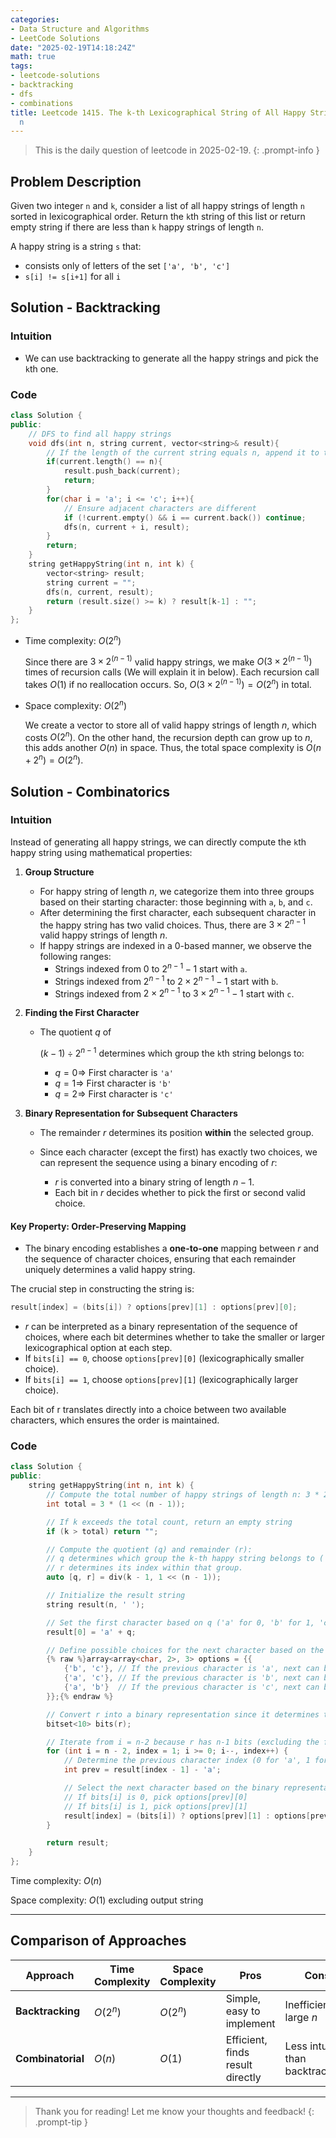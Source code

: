 ```yaml
---
categories:
- Data Structure and Algorithms
- LeetCode Solutions
date: "2025-02-19T14:18:24Z"
math: true
tags:
- leetcode-solutions
- backtracking
- dfs
- combinations
title: Leetcode 1415. The k-th Lexicographical String of All Happy Strings of Length
  n
---
```


> This is the daily question of leetcode in 2025-02-19. 
{: .prompt-info }



## Problem Description

Given two integer `n` and `k`, consider a list of all happy strings of length `n` sorted in lexicographical order. Return the `k`th string of this list or return empty string if there are less than `k` happy strings of length `n`.



A happy string is a string `s` that:

- consists only of letters of the set `['a', 'b', 'c']`
- `s[i] != s[i+1]` for all `i`



## Solution - Backtracking

### Intuition

- We can use backtracking to generate all the happy strings and pick the `k`th one.



### Code

```c++
class Solution {
public:
    // DFS to find all happy strings
    void dfs(int n, string current, vector<string>& result){
        // If the length of the current string equals n, append it to the result
        if(current.length() == n){
            result.push_back(current);
            return;
        }
        for(char i = 'a'; i <= 'c'; i++){
            // Ensure adjacent characters are different
            if (!current.empty() && i == current.back()) continue;
            dfs(n, current + i, result);
        }
        return;
    }
    string getHappyString(int n, int k) {
        vector<string> result;
        string current = "";
        dfs(n, current, result);
        return (result.size() >= k) ? result[k-1] : "";
    }
};
```

- Time complexity: $O(2^n)$

  Since there are $3\times 2^{(n-1)}$ valid happy strings, we make $O(3\times 2^{(n-1)})$ times of recursion calls (We will explain it in below). Each recursion call takes $O(1)$ if no reallocation occurs. So, $O(3\times 2^{(n-1)}) = O(2^n)$ in total.

- Space complexity: $O(2^n)$

  We create a vector to store all of valid happy strings of length $n$, which costs $O(2^n)$. On the other hand, the recursion depth can grow up to $n$, this adds another $O(n)$ in space. Thus, the total space complexity is $O(n+2^n)= O(2^n)$.



## Solution - Combinatorics

### Intuition

Instead of generating all happy strings, we can directly compute the `k`th happy string using mathematical properties:

1. **Group Structure**

   - For happy string of length $n$, we categorize them into three groups based on their starting character: those beginning with `a`, `b`, and `c`.
   - After determining the first character, each subsequent character in the happy string has two valid choices. Thus, there are $3\times 2^{n-1}$ valid happy strings of length $n$.
   - If happy strings are indexed in a 0-based manner, we observe the following ranges:
     - Strings indexed from $0$ to $2^{n-1}-1$ start with `a`.
     - Strings indexed from $2^{n-1}$ to $2\times 2^{n-1}-1$ start with `b`.
     - Strings indexed from $2\times 2^{n-1}$ to $3\times 2^{n-1}-1$ start with `c`.

2. **Finding the First Character**

   - The quotient $q$ of 

     $(k−1)\div 2^{n−1}$ determines which group the `k`th string belongs to:

     - $q=0 \Rightarrow$ First character is `'a'`
     - $q=1 \Rightarrow$ First character is `'b'`
     - $q=2 \Rightarrow$ First character is `'c'`

3. **Binary Representation for Subsequent Characters**

   - The remainder $r$ determines its position **within** the selected group.

   - Since each character (except the first) has exactly two choices, we can represent the sequence using a binary encoding of $r$:
     - $r$ is converted into a binary string of length $n−1$.
     - Each bit in $r$ decides whether to pick the first or second valid choice.

#### Key Property: Order-Preserving Mapping

- The binary encoding establishes a **one-to-one** mapping between $r$ and the sequence of character choices, ensuring that each remainder uniquely determines a valid happy string.

The crucial step in constructing the string is:

```c++
result[index] = (bits[i]) ? options[prev][1] : options[prev][0];
```

- $r$ can be interpreted as a binary representation of the sequence of choices, where each bit determines whether to take the smaller or larger lexicographical option at each step.
- If `bits[i] == 0`, choose `options[prev][0]` (lexicographically smaller choice).
- If `bits[i] == 1`, choose `options[prev][1]` (lexicographically larger choice).

Each bit of r translates directly into a choice between two available characters, which ensures the order is maintained.



### Code

```c++
class Solution {
public:
    string getHappyString(int n, int k) {
        // Compute the total number of happy strings of length n: 3 * 2^(n-1)
        int total = 3 * (1 << (n - 1));

        // If k exceeds the total count, return an empty string
        if (k > total) return "";

        // Compute the quotient (q) and remainder (r):
        // q determines which group the k-th happy string belongs to ('a', 'b', or 'c').
        // r determines its index within that group.
        auto [q, r] = div(k - 1, 1 << (n - 1));

        // Initialize the result string
        string result(n, ' ');

        // Set the first character based on q ('a' for 0, 'b' for 1, 'c' for 2)
        result[0] = 'a' + q;

        // Define possible choices for the next character based on the previous one
        {% raw %}array<array<char, 2>, 3> options = {{
            {'b', 'c'}, // If the previous character is 'a', next can be 'b' or 'c'
            {'a', 'c'}, // If the previous character is 'b', next can be 'a' or 'c'
            {'a', 'b'}  // If the previous character is 'c', next can be 'a' or 'b'
        }};{% endraw %}

        // Convert r into a binary representation since it determines the sequence of choices
        bitset<10> bits(r);

        // Iterate from i = n-2 because r has n-1 bits (excluding the first character)
        for (int i = n - 2, index = 1; i >= 0; i--, index++) {
            // Determine the previous character index (0 for 'a', 1 for 'b', 2 for 'c')
            int prev = result[index - 1] - 'a';

            // Select the next character based on the binary representation of r:
            // If bits[i] is 0, pick options[prev][0]
            // If bits[i] is 1, pick options[prev][1]
            result[index] = (bits[i]) ? options[prev][1] : options[prev][0];
        }

        return result;
    }
};
```

Time complexity: $O(n)$

Space complexity: $O(1)$ excluding output string



------

## Comparison of Approaches

| Approach          | Time Complexity | Space Complexity | Pros                             | Cons                              |
| ----------------- | --------------- | ---------------- | -------------------------------- | --------------------------------- |
| **Backtracking**  | $O(2^n)$        | $O(2^n)$         | Simple, easy to implement        | Inefficient for large $n$         |
| **Combinatorial** | $O(n)$          | $O(1)$           | Efficient, finds result directly | Less intuitive than backtracking. |

---

> Thank you for reading! Let me know your thoughts and feedback!
{: .prompt-tip }
